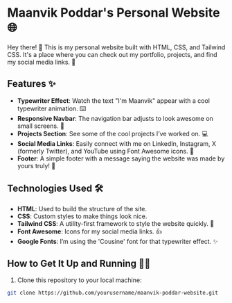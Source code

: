 # Maanvik Poddar's Personal Website 🌐

Hey there! 👋 This is my personal website built with HTML, CSS, and Tailwind CSS. It's a place where you can check out my portfolio, projects, and find my social media links. 🚀

## Features ✨

- **Typewriter Effect**: Watch the text "I'm Maanvik" appear with a cool typewriter animation. ⌨️
- **Responsive Navbar**: The navigation bar adjusts to look awesome on small screens. 📱
- **Projects Section**: See some of the cool projects I’ve worked on. 💻
- **Social Media Links**: Easily connect with me on LinkedIn, Instagram, X (formerly Twitter), and YouTube using Font Awesome icons. 💬
- **Footer**: A simple footer with a message saying the website was made by yours truly! 💜

## Technologies Used 🛠️

- **HTML**: Used to build the structure of the site.
- **CSS**: Custom styles to make things look nice.
- **Tailwind CSS**: A utility-first framework to style the website quickly. 🎨
- **Font Awesome**: Icons for my social media links. 👍
- **Google Fonts**: I’m using the 'Cousine' font for that typewriter effect. ✨

## How to Get It Up and Running 🏃‍♂️

1. Clone this repository to your local machine:

```bash
git clone https://github.com/yourusername/maanvik-poddar-website.git
